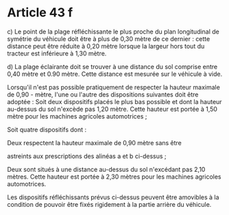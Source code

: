 # Article 43 f

c) Le point de la plage réfléchissante le plus proche du plan longitudinal de symétrie du véhicule doit être à plus de 0,30 mètre de ce dernier : cette distance peut être réduite à 0,20 mètre lorsque la largeur hors tout du tracteur est inférieure à 1,30 mètre.

d) La plage éclairante doit se trouver à une distance du sol comprise entre 0,40 mètre et 0.90 mètre. Cette distance est mesu­rée sur le véhicule à vide.

Lorsqu'il n'est pas possible pratiquement de respecter la hauteur maximale  de 0,90 - mètre, l'une ou l'autre des dispositions sui­vantes doit être adoptée : Soit deux dispositifs placés le plus bas possible et dont la hau­teur au-dessus du sol n'excède pas 1,20 mètre. Cette hauteur est portée à 1,50 mètre pour les machines agricoles automotrices ;

Soit quatre dispositifs dont :

Deux respectent la hauteur maximale de 0,90 mètre sans être

astreints aux prescriptions des alinéas a et b ci-dessus ;

Deux sont situés à une distance au-dessus du sol n'excédant pas 2,10 mètres. Cette hauteur est portée à 2,30 mètres pour les machines agricoles automotrices.

Les dispositifs réfléchissants prévus ci-dessus peuvent être amovibles à la condition de pouvoir être fixés rigidement à la partie arrière du véhicule.
